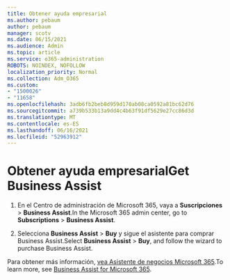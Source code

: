 ```yaml
---
title: Obtener ayuda empresarial
ms.author: pebaum
author: pebaum
manager: scotv
ms.date: 06/15/2021
ms.audience: Admin
ms.topic: article
ms.service: o365-administration
ROBOTS: NOINDEX, NOFOLLOW
localization_priority: Normal
ms.collection: Adm_O365
ms.custom:
- "1500026"
- "11658"
ms.openlocfilehash: 3adb6fb2beb8d959d170ab08ca0592a81bc62d76
ms.sourcegitcommit: a739b533b13a9dd4c4b63f91df5629e27cc86d3d
ms.translationtype: MT
ms.contentlocale: es-ES
ms.lasthandoff: 06/16/2021
ms.locfileid: "52963912"
---
```

# <a name="get-business-assist"></a><span data-ttu-id="43910-102">Obtener ayuda empresarial</span><span class="sxs-lookup"><span data-stu-id="43910-102">Get Business Assist</span></span>

1. <span data-ttu-id="43910-103">En el Centro de administración de Microsoft 365, vaya a **Suscripciones**  >  **Business Assist**.</span><span class="sxs-lookup"><span data-stu-id="43910-103">In the Microsoft 365 admin center, go to **Subscriptions** > **Business Assist**.</span></span>

1. <span data-ttu-id="43910-104">Selecciona **Business Assist**  >  **Buy** y sigue el asistente para comprar Business Assist.</span><span class="sxs-lookup"><span data-stu-id="43910-104">Select **Business Assist** > **Buy**, and follow the wizard to purchase Business Assist.</span></span>

<span data-ttu-id="43910-105">Para obtener más información, [vea Asistente de negocios Microsoft 365](/microsoft-365/admin/misc/business-assist).</span><span class="sxs-lookup"><span data-stu-id="43910-105">To learn more, see [Business Assist for Microsoft 365](/microsoft-365/admin/misc/business-assist).</span></span>